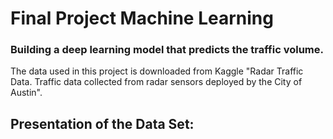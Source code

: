 # Final Project Machine Learning
### Building a deep learning model that predicts the traffic volume.
The data used in this project is downloaded from Kaggle "Radar Traffic Data. Traffic data collected from radar sensors deployed by the City of Austin".

## Presentation of the Data Set: 

